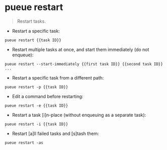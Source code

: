 # pueue restart

> Restart tasks.

- Restart a specific task:

`pueue restart {{task ID}}`

- Restart multiple tasks at once, and start them immediately (do not enqueue):

`pueue restart --start-immediately {{first task ID}} {{second task ID}} ...`

- Restart a specific task from a different path:

`pueue restart -p {{task ID}}`

- Edit a command before restarting:

`pueue restart -e {{task ID}}`

- Restart a task [i]n-place (without enqueuing as a separate task):

`pueue restart -i {{task ID}}`

- Restart [a]ll failed tasks and [s]tash them:

`pueue restart -as`

